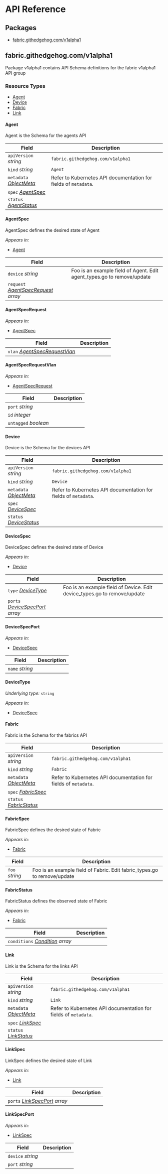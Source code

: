 # API Reference

## Packages
- [fabric.githedgehog.com/v1alpha1](#fabricgithedgehogcomv1alpha1)


## fabric.githedgehog.com/v1alpha1

Package v1alpha1 contains API Schema definitions for the fabric v1alpha1 API group

### Resource Types
- [Agent](#agent)
- [Device](#device)
- [Fabric](#fabric)
- [Link](#link)



#### Agent



Agent is the Schema for the agents API



| Field | Description |
| --- | --- |
| `apiVersion` _string_ | `fabric.githedgehog.com/v1alpha1`
| `kind` _string_ | `Agent`
| `metadata` _[ObjectMeta](https://kubernetes.io/docs/reference/generated/kubernetes-api/v1.25/#objectmeta-v1-meta)_ | Refer to Kubernetes API documentation for fields of `metadata`. |
| `spec` _[AgentSpec](#agentspec)_ |  |
| `status` _[AgentStatus](#agentstatus)_ |  |


#### AgentSpec



AgentSpec defines the desired state of Agent

_Appears in:_
- [Agent](#agent)

| Field | Description |
| --- | --- |
| `device` _string_ | Foo is an example field of Agent. Edit agent_types.go to remove/update |
| `request` _[AgentSpecRequest](#agentspecrequest) array_ |  |


#### AgentSpecRequest





_Appears in:_
- [AgentSpec](#agentspec)

| Field | Description |
| --- | --- |
| `vlan` _[AgentSpecRequestVlan](#agentspecrequestvlan)_ |  |


#### AgentSpecRequestVlan





_Appears in:_
- [AgentSpecRequest](#agentspecrequest)

| Field | Description |
| --- | --- |
| `port` _string_ |  |
| `id` _integer_ |  |
| `untagged` _boolean_ |  |




#### Device



Device is the Schema for the devices API



| Field | Description |
| --- | --- |
| `apiVersion` _string_ | `fabric.githedgehog.com/v1alpha1`
| `kind` _string_ | `Device`
| `metadata` _[ObjectMeta](https://kubernetes.io/docs/reference/generated/kubernetes-api/v1.25/#objectmeta-v1-meta)_ | Refer to Kubernetes API documentation for fields of `metadata`. |
| `spec` _[DeviceSpec](#devicespec)_ |  |
| `status` _[DeviceStatus](#devicestatus)_ |  |


#### DeviceSpec



DeviceSpec defines the desired state of Device

_Appears in:_
- [Device](#device)

| Field | Description |
| --- | --- |
| `type` _[DeviceType](#devicetype)_ | Foo is an example field of Device. Edit device_types.go to remove/update |
| `ports` _[DeviceSpecPort](#devicespecport) array_ |  |


#### DeviceSpecPort





_Appears in:_
- [DeviceSpec](#devicespec)

| Field | Description |
| --- | --- |
| `name` _string_ |  |




#### DeviceType

_Underlying type:_ `string`



_Appears in:_
- [DeviceSpec](#devicespec)



#### Fabric



Fabric is the Schema for the fabrics API



| Field | Description |
| --- | --- |
| `apiVersion` _string_ | `fabric.githedgehog.com/v1alpha1`
| `kind` _string_ | `Fabric`
| `metadata` _[ObjectMeta](https://kubernetes.io/docs/reference/generated/kubernetes-api/v1.25/#objectmeta-v1-meta)_ | Refer to Kubernetes API documentation for fields of `metadata`. |
| `spec` _[FabricSpec](#fabricspec)_ |  |
| `status` _[FabricStatus](#fabricstatus)_ |  |


#### FabricSpec



FabricSpec defines the desired state of Fabric

_Appears in:_
- [Fabric](#fabric)

| Field | Description |
| --- | --- |
| `foo` _string_ | Foo is an example field of Fabric. Edit fabric_types.go to remove/update |


#### FabricStatus



FabricStatus defines the observed state of Fabric

_Appears in:_
- [Fabric](#fabric)

| Field | Description |
| --- | --- |
| `conditions` _[Condition](https://kubernetes.io/docs/reference/generated/kubernetes-api/v1.25/#condition-v1-meta) array_ |  |


#### Link



Link is the Schema for the links API



| Field | Description |
| --- | --- |
| `apiVersion` _string_ | `fabric.githedgehog.com/v1alpha1`
| `kind` _string_ | `Link`
| `metadata` _[ObjectMeta](https://kubernetes.io/docs/reference/generated/kubernetes-api/v1.25/#objectmeta-v1-meta)_ | Refer to Kubernetes API documentation for fields of `metadata`. |
| `spec` _[LinkSpec](#linkspec)_ |  |
| `status` _[LinkStatus](#linkstatus)_ |  |


#### LinkSpec



LinkSpec defines the desired state of Link

_Appears in:_
- [Link](#link)

| Field | Description |
| --- | --- |
| `ports` _[LinkSpecPort](#linkspecport) array_ |  |


#### LinkSpecPort





_Appears in:_
- [LinkSpec](#linkspec)

| Field | Description |
| --- | --- |
| `device` _string_ |  |
| `port` _string_ |  |




